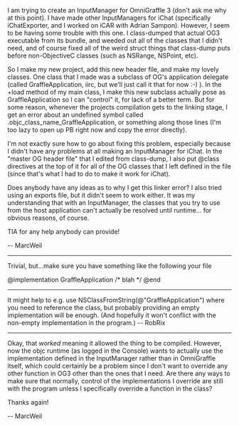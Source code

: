 I am trying to create an InputManager for OmniGraffle 3 (don't ask me why at this point). I have made other InputManagers for iChat (specifically iChatExporter, and I worked on iCAR with Adrian Sampon). However, I seem to be having some trouble with this one. I class-dumped that actual OG3 executable from its bundle, and weeded out all of the classes that I didn't need, and of course fixed all of the weird struct things that class-dump puts before non-ObjectiveC classes (such as NSRange, NSPoint, etc).

So I make my new project, add this new header file, and make my lovely classes. One class that I made was a subclass of OG's application delegate (called GraffleApplication, iirc, but we'll just call it that for now :-) ). In the +load method of my main class, I make this new subclass actually pose as GraffleApplication so I can "control" it, for lack of a better term. But for some reason, whenever the projects compilation gets to the linking stage, I get an error about an undefined symbol called .objc_class_name_GraffleApplication, or something along those lines (I'm too lazy to open up PB right now and copy the error directly).

I'm not exactly sure how to go about fixing this problem, especially because I didn't have any problems at all making an InputManager for iChat. In the "master OG header file" that I edited from class-dump, I also put @class directives at the top of it for all of the OG classes that I left defined in the file (since that's what I had to do to make it work for iChat).

Does anybody have any ideas as to why I get this linker error? I also tried using an exports file, but it didn't seem to work either. It was my understanding that with an InputManager, the classes that you try to use from the host application can't actually be resolved until runtime... for obvious reasons, of course.

TIA for any help anybody can provide!

-- MarcWeil

----

Trivial, but...make sure you have something like the following your file
    
@implementation GraffleApplication 
/* blah */
@end


----

It might help to e.g. use     NSClassFromString(@"GraffleApplication") where you need to reference the class, but probably providing an empty implementation will be enough. (And hopefully it won't conflict with the non-empty implementation in the program.) -- RobRix

----

Okay, that *worked* meaning it allowed the thing to be compiled. However, now the objc runtime (as logged in the Console) wants to actually use the implementation defined in the InputManager rather than in OmniGraffle itself, which could certainly be a problem since I don't want to override any other function in OG3 other than the ones that I need. Are there any ways to make sure that normally, control of the implementations I override are still with the program unless I specifically override a function in the class?

Thanks again!

-- MarcWeil
